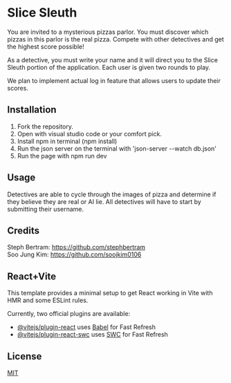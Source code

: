 # Slice Sleuth

You are invited to a mysterious pizzas parlor. You must discover which pizzas in this parlor is the real pizza. Compete with other detectives and get the highest score possible!

As a detective, you must write your name and it will direct you to the Slice Sleuth portion of the application. Each user is given two rounds to play.

We plan to implement actual log in feature that allows users to update their scores.

## Installation

1. Fork the repository.
2. Open with visual studio code or your comfort pick.
3. Install npm in terminal (npm install)
4. Run the json server on the terminal with 'json-server --watch db.json'
5. Run the page with npm run dev

## Usage

Detectives are able to cycle through the images of pizza and determine if they believe they are real or AI lie. All detectives will have to start by submitting their username.

## Credits

Steph Bertram: https://github.com/stephbertram <br />
Soo Jung Kim: https://github.com/soojkim0106 <br />

## React+Vite

This template provides a minimal setup to get React working in Vite with HMR and some ESLint rules.

Currently, two official plugins are available:

- [@vitejs/plugin-react](https://github.com/vitejs/vite-plugin-react/blob/main/packages/plugin-react/README.md) uses [Babel](https://babeljs.io/) for Fast Refresh
- [@vitejs/plugin-react-swc](https://github.com/vitejs/vite-plugin-react-swc) uses [SWC](https://swc.rs/) for Fast Refresh

## License

[MIT](https://choosealicense.com/licenses/mit/)
